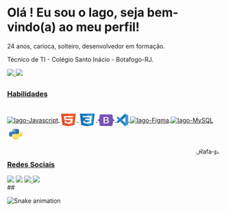 <h1>Olá ! Eu sou o Iago, seja bem-vindo(a) ao meu perfil!</h1>

<p align="left">24 anos, carioca, solteiro, desenvolvedor em formação.</p>

<p align="left">Técnico de TI - Colégio Santo Inácio - Botafogo-RJ.</p>

 <div>
  <a href="https://github.com/iagoarodrigues">
  <img height="150em" src="https://github-readme-stats.vercel.app/api?username=iagoarodrigues&show_icons=true&theme=chartreuse-dark&include_all_commits=true&count_private=true"/>
  <img height="150em" aligh="right" style=border_radius="20" src="https://github-readme-stats.vercel.app/api/top-langs/?username=iagoarodrigues&layout=compact&langs_count=7&theme=chartreuse-dark"/>
</div>
 
##
 
 ### Habilidades
 
  <div style="display: inline_block"><br>
  <img align="center" alt="Iago-Javascript" height="31" width="31" src="https://cdn.iconscout.com/icon/free/png-256/javascript-2752148-2284965.png">
  <img align="center" alt="Iago-HTML" height="30" width="40" src="https://raw.githubusercontent.com/devicons/devicon/master/icons/html5/html5-original.svg">
  <img align="center" alt="Iago-CSS" height="30" width="40" src="https://raw.githubusercontent.com/devicons/devicon/master/icons/css3/css3-original.svg">
  <img align="center" alt="Iago-Bootstrap" height="35" width="40" src="https://raw.githubusercontent.com/devicons/devicon/master/icons/bootstrap/bootstrap-plain.svg">
  <img align="center" alt="Iago-VsCode" height="30" width="28" src="https://raw.githubusercontent.com/devicons/devicon/master/icons/vscode/vscode-original.svg">
  <img align="center" alt="Iago-Figma" height="30" width="28" src="https://cdn.jsdelivr.net/gh/devicons/devicon/icons/figma/figma-original.svg">
  <img align="center" alt="Iago-MySQL" height="30" width="35" src="https://cdn.jsdelivr.net/gh/devicons/devicon/icons/mysql/mysql-original.svg">
  <img align="center" alt="Iago-Python" height="30" width="40" src="https://raw.githubusercontent.com/devicons/devicon/master/icons/python/python-original.svg">
    <div style="display: inline_block"><br>
  <img align="right" alt="Rafa-pic" height="150" style="border-radius:50px;" src="https://user-images.githubusercontent.com/102769741/175791161-e6dda049-f4a4-4406-8c1f-f612a582ab28.png">
</div>
   
  ##
 
  ### Redes Sociais
  
  <div> 
  <a href="https://www.instagram.com/iagxs/" target="_blank"><img src="https://img.shields.io/badge/-Instagram-%23E4405F?style=for-the-badge&logo=instagram&logoColor=white" target="_blank"></a>
    <a href = "mailto:iagomb991@gmail.com"><img src="https://img.shields.io/badge/-Gmail-%23333?style=for-the-badge&logo=gmail&logoColor=white" target="_blank"></a>
  <a href="https://www.linkedin.com/in/iago-rodrigues-b6299521b/" target="_blank"><img src="https://img.shields.io/badge/-LinkedIn-%230077B5?style=for-the-badge&logo=linkedin&logoColor=white" target="_blank">
   <a href="https://api.whatsapp.com/send?phone=5521996319175" target="_blank">
    <img src="https://img.shields.io/badge/WhatsApp-25D366?style=for-the-badge&logo=whatsapp&logoColor=white" target="_blank"></a>
   </a>
   </a>
  </div>
  ##
 
   ![Snake animation](https://github.com/iagoarodrigues/iagoarodrigues/blob/output/github-contribution-grid-snake.svg)
 </div>

